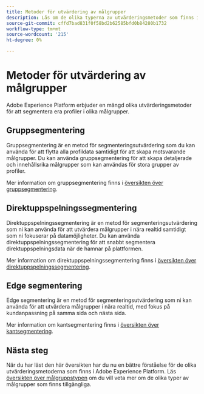 ```yaml
---
title: Metoder för utvärdering av målgrupper
description: Läs om de olika typerna av utvärderingsmetoder som finns i Adobe Experience Platform.
source-git-commit: cffd7bad831f0f58bd2b62585bfd0b84280b1732
workflow-type: tm+mt
source-wordcount: '215'
ht-degree: 0%

---
```



# Metoder för utvärdering av målgrupper

Adobe Experience Platform erbjuder en mängd olika utvärderingsmetoder för att segmentera era profiler i olika målgrupper.

## Gruppsegmentering

Gruppsegmentering är en metod för segmenteringsutvärdering som du kan använda för att flytta alla profildata samtidigt för att skapa motsvarande målgrupper. Du kan använda gruppsegmentering för att skapa detaljerade och innehållsrika målgrupper som kan användas för stora grupper av profiler.

Mer information om gruppsegmentering finns i [översikten över gruppsegmentering](./batch-segmentation.md).

## Direktuppspelningssegmentering

Direktuppspelningssegmentering är en metod för segmenteringsutvärdering som ni kan använda för att utvärdera målgrupper i nära realtid samtidigt som ni fokuserar på datamöjligheter. Du kan använda direktuppspelningssegmentering för att snabbt segmentera direktuppspelningsdata när de hamnar på plattformen.

Mer information om direktuppspelningssegmentering finns i [översikten över direktuppspelningssegmentering](./streaming-segmentation.md).

## Edge segmentering

Edge segmentering är en metod för segmenteringsutvärdering som ni kan använda för att utvärdera målgrupper i nära realtid, med fokus på kundanpassning på samma sida och nästa sida.

Mer information om kantsegmentering finns i [översikten över kantsegmentering](./edge-segmentation.md).

## Nästa steg

När du har läst den här översikten har du nu en bättre förståelse för de olika utvärderingsmetoderna som finns i Adobe Experience Platform. Läs [översikten över målgruppstypen](../types/overview.md) om du vill veta mer om de olika typer av målgrupper som finns tillgängliga.

